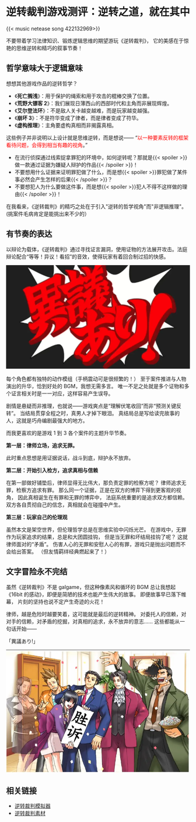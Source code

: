 # 逆转裁判游戏测评：逆转之道，就在其中


{{< music netease song 422132969>}} 

不要带着学习法律知识、锻炼逻辑思维的期望游玩《逆转裁判》，
它的美感在于惊艳的思维逆转和精巧的叙事节奏！


## 哲学意味大于逻辑意味

想想其他游戏作品的逆转哲学？

- 《**死亡搁浅**》：用于保护的绳索和用于攻击的棍棒交换了位置。
- 《**荒野大镖客 2**》：我们展现日薄西山的西部时代和主角而非展现辉煌。
- 《**艾尔登法环**》：不是敌人关卡越变越难，而是玩家越变越强。
- 《**崩坏 3**》：不是符华变成了律者，而是律者变成了符华。
- 《**虚构推理**》：主角要虚构真相而非揭露真相。

这些例子并非说明以上设计就是思维逆转，而是想说——
“<font color="#ff0000">以一种要素反转的框架看待问题，会得到相当有趣的视角</font>。”

- 在流行侦探通过线索捉拿罪犯的环境中，如何逆转呢？那就是{{< spoiler >}}做一款通过证据为嫌疑人辩护的作品{{< /spoiler >}}！
- 不要想用什么证据来证明罪犯做了什么，而是想{{< spoiler >}}罪犯做了某件事必然会产生怎样的后果{{< /spoiler >}}？
- 不要想犯人为什么要做这件事，而是想{{< spoiler >}}犯人不得不这样做的理由{{< /spoiler >}}！

在我看来，《逆转裁判》的精巧之处在于引入"逆转的哲学视角"而"非逻辑推理"。
(挑案件毛病肯定是能挑出来不少的）


## 有节奏的表达

以辩论为载体，《逆转裁判》通过寻找证言漏洞，使用证物的方法展开攻击。法庭辩论配合“等等！异议！看招”的音效，使得玩家有着回合制过招的快感。

![无敌的气泡](/img/逆转裁判.zh-cn-20240810201607661.webp)

每个角色都有独特的动作模组（手柄震动可是很频繁的！）
至于案件推进与人物演出的升华，恰到好处的 BGM，我想无需多言。
唯一不足之处就是多个证物和多个证言相关时是一一对应，这样容易产生误导。

剧情是悬疑而非推理，也就说——游戏爽点是“理解伏笔收回”而非“预测关键反转”。
当结局贯穿全程之时，真男人才掉下眼泪。
真结局总是写给读完故事的人，这就是巧舟编剧最强大的地方。

而我更喜欢的是游戏 1 到 3 各个案件的主题升华节奏。

**第一层：律师立场，追求无罪。**

此时重点思想是用证据说话，战斗到底，辩护永不放弃。

**第二层：开始引入检方，追求真相与信赖**

在第一部做好铺垫后，律师显得无比伟大，那负责定罪的检察方呢？
律师追求无罪，检察方追求有罪。
那么同一个证据，正是在双方的博弈下得到更客观的视角，
因此真相诞生在有罪和无罪的博弈中，
法庭系统重要的是追求双方都信赖。
双方各自贯彻自己的信念，真相就会在碰撞中产生。

**第三层：玩家自己的伦理观**

虽然本文是架空世界，但伦理哲学总是在思维实验中闪烁光芒。
在游戏中，无罪作为玩家追求的结果，总是和大团圆挂钩，
但是当无罪和坏结局挂钩了呢？
这就律师面对的“矛盾”。
伤害人心的无罪和安慰人心的有罪，游戏只是抛出问题而不会给出答案。
（但友情羁绊经典燃起来了！）

## 文字冒险永不完结

虽然《逆转裁判》不是 galgame，但这种像素风和循环的 BGM 总让我想起《16bit 的感动》，即便是简陋的技术也能产生伟大的故事。
即便故事早已落下帷幕，
片刻的坚持也说不定产生奇迹的火花！

律师，越是危险时越要笑着，这可能就是最后的逆转精神。
对委托人的信赖，对对手的信赖，对矛盾的挖掘，对真相的追求，永不放弃的意志......
这些都能从一句话开始——

「異議あり!」

![異議あり!](/img/逆转裁判.zh-cn-20240810201920520.webp)

## 相关链接

- [逆转裁判模拟器](https://objection.lol/maker)
- [逆转裁判素材](http://www.court-records.net/sprites1.htm)
